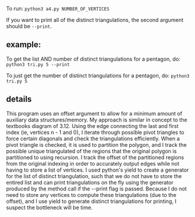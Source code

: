 To run: 
``python3 a4.py NUMBER_OF_VERTICES``

If you want to print all of the distinct triangulations, the second argument should be ``--print``.

## example:
To get the list AND number of distinct triangulations for a pentagon, do:
``python3 tri.py 5 --print``

To just get the number of distinct triangulations for a pentagon, do:
``python3 tri.py 5``

## details
This program uses an offset argument to allow for a minimum amount of auxiliary data structures/memory. My approach is similar in concept to the textbooks diagram of 3.12. Using the edge connecting the last and first index (ie, vertices n - 1 and 0), I iterate through possible pivot triangles to force certain diagonals and check the triangulations efficiently. When a pivot triangle is checked, it is used to partition the polygon, and I track the possible unique triangulated of the regions that the original polygon is partitioned to using recursion. I track the offset of the partitioned regions from the original indexing in order to accurately output edges while not having to store a list of vertices. I used python's yield to create a generator for the list of distinct triangulation, such that we do not have to store the entired list and can print triangulations on the fly using the generator produced by the method call if the --print flag is passed. Because I do not need to store any vertices to compute these triangulations (due to the offset), and I use yield to generate distinct triangulations for printing, I suspect the bottleneck will be time. 

